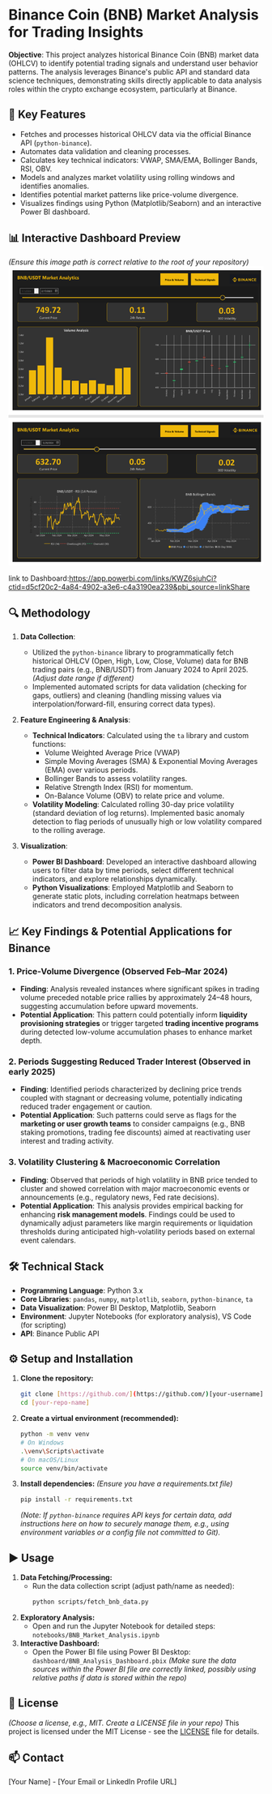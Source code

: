 # Binance Coin (BNB) Market Analysis for Trading Insights

**Objective**: This project analyzes historical Binance Coin (BNB) market data (OHLCV) to identify potential trading signals and understand user behavior patterns. The analysis leverages Binance's public API and standard data science techniques, demonstrating skills directly applicable to data analysis roles within the crypto exchange ecosystem, particularly at Binance.

## 🚀 Key Features

* Fetches and processes historical OHLCV data via the official Binance API (`python-binance`).
* Automates data validation and cleaning processes.
* Calculates key technical indicators: VWAP, SMA/EMA, Bollinger Bands, RSI, OBV.
* Models and analyzes market volatility using rolling windows and identifies anomalies.
* Identifies potential market patterns like price-volume divergence.
* Visualizes findings using Python (Matplotlib/Seaborn) and an interactive Power BI dashboard.

## 📊 Interactive Dashboard Preview

*(Ensure this image path is correct relative to the root of your repository)*
![Power BI Dashboard Preview](data/processed/image.png)

link to Dashboard:https://app.powerbi.com/links/KWZ6sjuhCi?ctid=d5cf20c2-4a84-4902-a3e6-c4a3190ea239&pbi_source=linkShare

## 🔍 Methodology

1.  **Data Collection**:
    * Utilized the `python-binance` library to programmatically fetch historical OHLCV (Open, High, Low, Close, Volume) data for BNB trading pairs (e.g., BNB/USDT) from January 2024 to April 2025. *(Adjust date range if different)*
    * Implemented automated scripts for data validation (checking for gaps, outliers) and cleaning (handling missing values via interpolation/forward-fill, ensuring correct data types).

2.  **Feature Engineering & Analysis**:
    * **Technical Indicators**: Calculated using the `ta` library and custom functions:
        * Volume Weighted Average Price (VWAP)
        * Simple Moving Averages (SMA) & Exponential Moving Averages (EMA) over various periods.
        * Bollinger Bands to assess volatility ranges.
        * Relative Strength Index (RSI) for momentum.
        * On-Balance Volume (OBV) to relate price and volume.
    * **Volatility Modeling**: Calculated rolling 30-day price volatility (standard deviation of log returns). Implemented basic anomaly detection to flag periods of unusually high or low volatility compared to the rolling average.

3.  **Visualization**:
    * **Power BI Dashboard**: Developed an interactive dashboard allowing users to filter data by time periods, select different technical indicators, and explore relationships dynamically.
    * **Python Visualizations**: Employed Matplotlib and Seaborn to generate static plots, including correlation heatmaps between indicators and trend decomposition analysis.

## 📈 Key Findings & Potential Applications for Binance

### 1. Price-Volume Divergence (Observed Feb–Mar 2024)
* **Finding**: Analysis revealed instances where significant spikes in trading volume preceded notable price rallies by approximately 24–48 hours, suggesting accumulation before upward movements.
* **Potential Application**: This pattern could potentially inform **liquidity provisioning strategies** or trigger targeted **trading incentive programs** during detected low-volume accumulation phases to enhance market depth.

### 2. Periods Suggesting Reduced Trader Interest (Observed in early 2025)
* **Finding**: Identified periods characterized by declining price trends coupled with stagnant or decreasing volume, potentially indicating reduced trader engagement or caution.
* **Potential Application**: Such patterns could serve as flags for the **marketing or user growth teams** to consider campaigns (e.g., BNB staking promotions, trading fee discounts) aimed at reactivating user interest and trading activity.

### 3. Volatility Clustering & Macroeconomic Correlation
* **Finding**: Observed that periods of high volatility in BNB price tended to cluster and showed correlation with major macroeconomic events or announcements (e.g., regulatory news, Fed rate decisions).
* **Potential Application**: This analysis provides empirical backing for enhancing **risk management models**. Findings could be used to dynamically adjust parameters like margin requirements or liquidation thresholds during anticipated high-volatility periods based on external event calendars.

## 🛠️ Technical Stack

* **Programming Language**: Python 3.x
* **Core Libraries**: `pandas`, `numpy`, `matplotlib`, `seaborn`, `python-binance`, `ta`
* **Data Visualization**: Power BI Desktop, Matplotlib, Seaborn
* **Environment**: Jupyter Notebooks (for exploratory analysis), VS Code (for scripting)
* **API**: Binance Public API

## ⚙️ Setup and Installation

1.  **Clone the repository:**
    ```bash
    git clone [https://github.com/](https://github.com/)[your-username]/[your-repo-name].git
    cd [your-repo-name]
    ```
2.  **Create a virtual environment (recommended):**
    ```bash
    python -m venv venv
    # On Windows
    .\venv\Scripts\activate
    # On macOS/Linux
    source venv/bin/activate
    ```
3.  **Install dependencies:**
    *(Ensure you have a requirements.txt file)*
    ```bash
    pip install -r requirements.txt
    ```
    *(Note: If `python-binance` requires API keys for certain data, add instructions here on how to securely manage them, e.g., using environment variables or a config file not committed to Git).*

## ▶️ Usage

1.  **Data Fetching/Processing:**
    * Run the data collection script (adjust path/name as needed):
        ```bash
        python scripts/fetch_bnb_data.py
        ```
2.  **Exploratory Analysis:**
    * Open and run the Jupyter Notebook for detailed steps:
        `notebooks/BNB_Market_Analysis.ipynb`
3.  **Interactive Dashboard:**
    * Open the Power BI file using Power BI Desktop:
        `dashboard/BNB_Analysis_Dashboard.pbix`
    *(Make sure the data sources within the Power BI file are correctly linked, possibly using relative paths if data is stored within the repo)*


## 📄 License

*(Choose a license, e.g., MIT. Create a LICENSE file in your repo)*
This project is licensed under the MIT License - see the [LICENSE](LICENSE) file for details.

## 📫 Contact

[Your Name] - [Your Email or LinkedIn Profile URL]